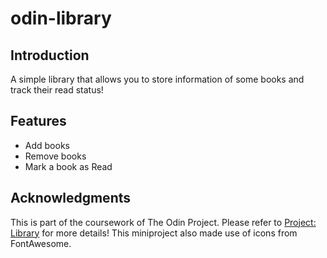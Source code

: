 # odin-library

## Introduction 
A simple library that allows you to store information of some books and track their read status! 

## Features 
* Add books 
* Remove books 
* Mark a book as Read

## Acknowledgments
This is part of the coursework of The Odin Project. Please refer to [Project: Library](https://www.theodinproject.com/lessons/node-path-javascript-library) for more details!
This miniproject also made use of icons from FontAwesome. 

